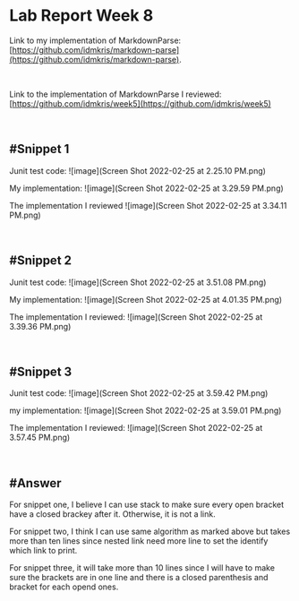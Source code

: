 # **Lab Report Week 8**

Link to my implementation of MarkdownParse:[https://github.com/idmkris/markdown-parse](https://github.com/idmkris/markdown-parse).

&nbsp;

Link to the implementation of MarkdownParse I reviewed:[https://github.com/idmkris/week5](https://github.com/idmkris/week5)

&nbsp;

## **#Snippet 1**
Junit test code:
![image](Screen Shot 2022-02-25 at 2.25.10 PM.png)

My implementation:
![image](Screen Shot 2022-02-25 at 3.29.59 PM.png)

The implementation I reviewed
![image](Screen Shot 2022-02-25 at 3.34.11 PM.png)

&nbsp;

## **#Snippet 2**

Junit test code:
![image](Screen Shot 2022-02-25 at 3.51.08 PM.png)

My implementation:
![image](Screen Shot 2022-02-25 at 4.01.35 PM.png)


The implementation I reviewed:
![image](Screen Shot 2022-02-25 at 3.39.36 PM.png)

&nbsp;

## **#Snippet 3**

Junit test code:
![image](Screen Shot 2022-02-25 at 3.59.42 PM.png)

my implementation:
![image](Screen Shot 2022-02-25 at 3.59.01 PM.png)

The implementation I reviewed:
![image](Screen Shot 2022-02-25 at 3.57.45 PM.png)

&nbsp;

## **#Answer**
For snippet one, I believe I can use stack to make sure every open bracket have a closed brackey after it. Otherwise, it is not a link.

For snippet two, I think I can use same algorithm as marked above but takes more than ten lines since nested link need more line to set the identify which link to print.

For snippet three, it will take more than 10 lines since I will have to make sure the brackets are in one line and there is a closed parenthesis and bracket for each opend ones.